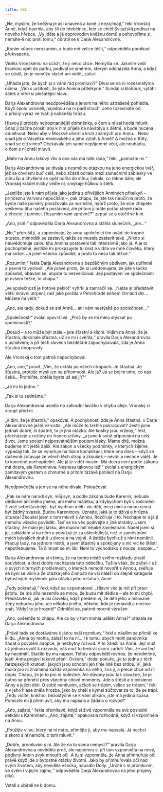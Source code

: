 ```yaml
---
title: XXI
---
```


„Ne, myslím, že kněžna je asi unavená a koně ji nezajímají,“ řekl Vronskij Anně, když navrhla, aby šli do hřebčince, kde se chtěl Svijažskij podívat na nového hřebce. „Vy jděte a já doprovodím kněžnu domů a pohovoříme si, nemáte-li nic proti tomu,“ obrátil se k Darje Alexandrovně.

„Koním vůbec nerozumím, a bude mě velice těšit,“ odpověděla poněkud překvapená.

Viděla Vronskému na očích, že jí něco chce. Nemýlila se. Jakmile vešli brankou opět do parku, podíval se směrem, kterým odcházela Anna, a když se ujistil, že je nemůže slyšet ani vidět, začal:

„Uhádla jste, že bych si s vámi rád promluvil?“ Díval se na ni rozesmátýma očima. „Vím s určitostí, že jste Annina přítelkyně.“ Sundal si klobouk, vytáhl šátek a otřel si plešatějící hlavu.

Darja Alexandrovna neodpověděla a jenom na něho ustrašeně pohlédla. Když spolu osaměli, najednou na ni padl strach. Jeho rozesmáté oči a přísný výraz ve tváři jí naháněly hrůzu.

Hlavou jí prolétly nejrozmanitější domněnky, o čem s ní asi hodlá mluvit. Snad ji začne prosit, aby k nim přijela na návštěvu s dětmi, a bude nucena odmítnout. Nebo aby v Moskvě utvořila kruh známých pro Annu… Nebo snad jde o Váseňku Veslovského a jeho vztah k Anně? A možná o Kitty, snad se cítí vinen? Očekávala jen samé nepříjemné věci, ale neuhádla, o čem s ní chtěl mluvit.

„Máte na Annu takový vliv a ona vás má tolik ráda,“ řekl, „pomozte mi.“

Darja Alexandrovna se dívala s nesmělou otázkou na jeho energickou tvář, jež se chvílemi buď celá, nebo zčásti ocitala mezi slunečními záblesky ve stínu lip a chvílemi se opět nořila do stínu; čekala, co řekne dále; ale Vronskij kráčel mlčky vedle ní, smýkaje hůlkou o štěrk.

„Jestliže jste k nám přijela jako jediná z dřívějších Anniných přítelkyň – princeznu Varvaru nepočítám –, pak chápu, že jste tak neučinila proto, že byste naše poměry považovala za normální, nýbrž proto, že sice chápete veškerou tíhu našeho postavení, ale přitom ji máte pořád stejně ráda a chcete jí pomoci. Rozumím vám správně?“ zeptal se a otočil se k ní.

„Ano, jistě,“ odpověděla Darja Alexandrovna a stáhla slunečník, „ale…“

„Ne,“ přerušil ji, a zapomínaje, že svou společnici tím uvádí do trapné situace, mimoděk se zastavil, takže se musela zastavit také. „Nikdo si neuvědomuje celou tíhu Annina postavení tak intenzívně jako já. A je to pochopitelné, jestliže mi prokazujete tu čest a vidíte ve mně člověka, který má srdce. Já jsem všecko způsobil, a proto to nesu tak těžce.“

„Rozumím,“ řekla Darja Alexandrovna s bezděčným obdivem, jak upřímně a pevně to vyslovil. „Ale právě proto, že si uvědomujete, že jste všecko způsobil, obávám se, abyste to nezveličoval. Její postavení ve společnosti je ovšem těžké, to chápu.“

„Ve společnosti je hotové peklo!“ vyhrkl a zamračil se. „Nelze si představit větší mravní utrpení, než jaké prožila v Petrohradě během čtrnácti dní… Můžete mi věřit.“

„Ano, ale tady, dokud se ani Anně… ani vám nestýská po společnosti…“

„Společnost!“ zvolal opovržlivě. „Proč by se mi mělo stýskat po společnosti?“

„Dosud – a to může být stále – jste šťastní a klidní. Vidím na Anně, že je šťastná, dokonale šťastná, už se mi i svěřila,“ pravila Darja Alexandrovna s úsměvem; a při těch slovech bezděčně zapochybovala, zda je Anna šťastná doopravdy.

Ale Vronskij o tom patrně nepochyboval.

„Ano, ano,“ pravil. „Vím, že okřála po všech útrapách. Je šťastná. Je šťastná, protože myslí jen na přítomnost. Ale já? Já se bojím toho, co nás čeká… Promiňte, chtěla byste už asi jít?“

„Je mi to jedno.“

„Tak si tu sedněme.“

Darja Alexandrovna usedla na zahradní lavičku v ohybu aleje. Vronskij si stoupl před ni.

„Vidím, že je šťastná,“ opakoval. A pochybnost, zda je Anna šťastná, v Darje Alexandrovně ještě vzrostla. „Ale může to takhle pokračovat? Jestli jsme jednali dobře, či špatně, to je jiná otázka. Ale kostky jsou vrženy,“ řekl, přecházeje z ruštiny do francouzštiny, „a jsme k sobě připoutáni na celý život. Jsme spojeni nejposvátnějším poutem lásky. Máme dítě, možná budeme mít ještě další. Ale zákon a všecky podmínky, v kterých žijeme, vypadají tak, že se vynořuje na tisíce komplikací, které ona dnes – když se duševně zotavuje ze všech těch útrap a zkoušek – nevidí a nechce vidět. Je to konečně pochopitelné. Ale já je vidět musím. Má dcera není podle zákona má dcera, ale Kareninova. Nesnesu takovou lež!“ zvolal s energickým zamítavým gestem a chmurně a přitom tázavě pohlédl na Darju Alexandrovnu.

Neodpověděla a jen se na něho dívala. Pokračoval.

„Pak se nám narodí syn, můj syn, a podle zákona bude Karenin, nebude dědicem ani mého jména, ani mého majetku, a kdybychom byli v rodinném životě sebešťastnější, byť bychom měli i víc dětí, mezi nimi a mnou nemá být žádný svazek. Budou Kareninovy. Uznejte, jaká je to tíživá a hrůzná situace! Zkoušel jsem o tom mluvit s Annou. Rozčiluje ji to. Nechápe to a já jí nemohu všecko povědět. Teď se na věc podívejte z jiné stránky. Jsem šťastný, že mám její lásku, ale musím mít nějaké zaměstnání. Našel jsem si je, zakládám si na něm a považuji je za ušlechtilejší, než je zaměstnání mých bývalých druhů u dvora a na vojně. A jistěže bych už s nimi neměnil. Pracuji tady, na jednom místě, a jsem šťastný a spokojený a nic víc ke štěstí nepotřebujeme. Ta činnost se mi líbí. Není to východisko z nouze, naopak…“

Darja Alexandrovna si všimla, že na tomto místě svého rozkladu ztratil souvislost, a dost dobře nechápala tuto odbočku. Tušila však, že začal-li už o svých niterných problémech, o kterých nemohl hovořit s Annou, svěřuje se nyní se vším a že otázka jeho činnosti na vsi náleží do stejné kategorie bytostných myšlenek jako otázka jeho vztahu k Anně.

„Tedy pokračuji,“ řekl, když se vzpamatoval. „Hlavní věc je mít při práci jistotu, že mé dílo nezemře se mnou, že budu mít dědice – ale to mi chybí. Představte si, jak je asi člověku, když předem ví, že děti jeho a milované ženy nebudou jeho, ale někoho jiného, někoho, kdo je nenávidí a nechce znát. Vždyť to je hrozné!“ Odmlčel se, patrně mocně vzrušen.

„Ano, ovšemže to chápu. Ale co by v tom mohla udělat Anna?“ otázala se Darja Alexandrovna.

„Právě tady se dostáváme k jádru naší rozmluvy,“ řekl a násilím se přiměl ke klidu. „Anna by mohla, záleží to na ní… I k tomu, abych mohl panovníka žádat o povolení adopce, je nezbytný rozvod. A to záleží na Anně. Její muž už jednou svolil k rozvodu, váš muž to tenkrát skoro zařídil. Vím, že ani teď by neodmítl. Stačilo by mu napsat. Tehdy odpověděl rovnou, že neodmítne, jestli Anna projeví takové přání. Ovšem,“ dodal ponuře, „je to jedna z těch farizejských krutostí, jakých jsou schopni jen tihle lidé bez srdce. Ví, jaká muka pro ni znamená každá vzpomínka na něho, zná ji, a přece chce od ní dopis. Chápu, že je to pro ni bolestné. Ale důvody jsou tak závažné, že je nutno se přenést přes všechny citové momenty. Jde o štěstí a o existenci Anny a jejích dětí. O sobě nemluvím, ačkoli se trápím, velice se trápím,“ řekl a v jeho hlase zněla hrozba, jako by chtěl s kýmsi zúčtovat za to, že se trápí. „Tedy vidíte, kněžno, bezostyšně se k vám utíkám, jste má jediná spása. Pomozte mi ji přemluvit, aby mu napsala a žádala o rozvod!“

„Ano, zajisté,“ řekla přemítavě, když si živě vzpomněla na své poslední setkání s Kareninem. „Ano, zajisté,“ opakovala rozhodně, když si vzpomněla na Annu.

„Použijte vlivu, který na ni máte, přimějte ji, aby mu napsala. Já nechci a skoro s ní nemohu o tom mluvit.“

„Dobře, promluvím s ní. Ale že na to sama nemyslí?“ pravila Darja Alexandrovna a nevěděla proč, ale najednou si při tom vzpomněla na nový, podivný Annin zvyk mhouřit oči. A tu si vzpomněla, že Anna přimhuřuje oči, právě když jde o bytostné otázky životní. Jako by přimhuřovala oči nad svým životem, aby neviděla všecko, napadlo Dolly. „Určitě s ní promluvím, ve svém i v jejím zájmu,“ odpověděla Darja Alexandrovna na jeho projevy díků.

Vstali a ubírali se k domu.
